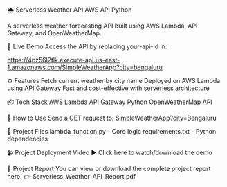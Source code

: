 🌦️ Serverless Weather API
AWS API Python

A serverless weather forecasting API built using AWS Lambda, API Gateway, and OpenWeatherMap.

🚀 Live Demo
Access the API by replacing your-api-id in:

https://4pz56l2tlk.execute-api.us-east-1.amazonaws.com/SimpleWeatherApp?city=bengaluru

⚙️ Features
Fetch current weather by city name
Deployed on AWS Lambda using API Gateway
Fast and cost-effective with serverless architecture

📦 Tech Stack
AWS Lambda
API Gateway
Python
OpenWeatherMap API

🧪 How to Use
Send a GET request to: SimpleWeatherApp?city=Bengaluru

📂 Project Files
lambda_function.py - Core logic
requirements.txt - Python dependencies

📹 Project Deployment Video
▶️ Click here to watch/download the demo

📄 Project Report
You can view or download the complete project report here:
👉 Serverless_Weather_API_Report.pdf

